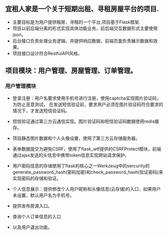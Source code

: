 
##  宜租人家是一个关于短期出租、寻租房屋平台的项目.

- 主要目标是为用户提供租房、寻租的一个平台,项目基于Flask框架.
- 项目以前后端分离的形式实现具体功能业务，前后端交互数据形式主要使用json。
- 后台接口负责处理业务逻辑，并提供响应数据，前端页面负责展示数据和效果。
- 项目接口设计符合RestfulAPI风格。
## 项目模块：用户管理、房屋管理、订单管理。
### 用户管理模块
- 登录注册：用户名要求使用手机号进行注册，使用captcha实现图片验证码，为防止恶意测试，
在发送短信验证前，要求用户必须在图片验证码符合要求的情况下，才发送短信验证码。
- 短信验证通过第三方云通信实现。图片验证码和短信验证码数据使用redis缓存。
- 项目静态图片数据和个人头像设置，使用了第三方云存储服务器。
- 表单数据提交为避免CSRF，使用了flask_wtf提供的CSRFProtect模块，前端通过ajax发送的头信息中携带token信息实现跨站请求保护。
- 用户密码信息的存储使用了flask的核心之一Werkzeug中的sercurity的generate_password_hash(密码加密)和check_password_hash(验证密码)来实现密码的存储和验证。

- 个人信息展示：提供修改个人用户昵称和头像信息(云存储)的入口，如果用户未设置，默认用户名为手机号。
- 提供发布房源入口。
- 查询个人订单信息的入口
- 以及用户退出功能。


